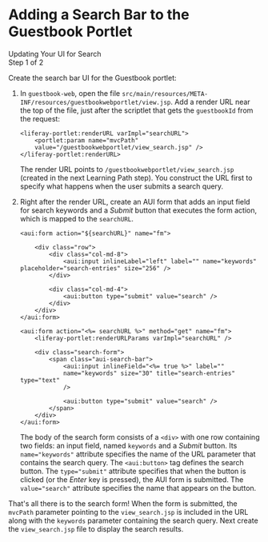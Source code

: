# Adding a Search Bar to the Guestbook Portlet [](id=adding-a-search-bar-to-the-guestbook-portlet)

<div class="learn-path-step">
    <p>Updating Your UI for Search<br>Step 1 of 2</p>
</div>

Create the search bar UI for the Guestbook portlet:

1.  In `guestbook-web`, open the file 
    `src/main/resources/META-INF/resources/guestbookwebportlet/view.jsp`. Add a 
    render URL near the top of the file, just after the scriptlet that gets the 
    `guestbookId` from the request:

        <liferay-portlet:renderURL varImpl="searchURL">
            <portlet:param name="mvcPath" 
            value="/guestbookwebportlet/view_search.jsp" />
        </liferay-portlet:renderURL>

    The render URL points to `/guestbookwebportlet/view_search.jsp` (created in
    the next Learning Path step). You construct the URL first to specify what
    happens when the user submits a search query. 

2.  Right after the render URL, create an AUI form that adds an input field for
    search keywords and a *Submit* button that executes the form action, which
    is mapped to the `searchURL`.

        <aui:form action="${searchURL}" name="fm">

            <div class="row">
                <div class="col-md-8">
                    <aui:input inlineLabel="left" label="" name="keywords" placeholder="search-entries" size="256" />
                </div>

                <div class="col-md-4">
                    <aui:button type="submit" value="search" />
                </div>
            </div>
        </aui:form>

        <aui:form action="<%= searchURL %>" method="get" name="fm">
            <liferay-portlet:renderURLParams varImpl="searchURL" />

            <div class="search-form">
                <span class="aui-search-bar">
                    <aui:input inlineField="<%= true %>" label="" 
                    name="keywords" size="30" title="search-entries" type="text"
                    />

                    <aui:button type="submit" value="search" />
                </span>
            </div>
        </aui:form>

    The body of the search form consists of a `<div>` with one row containing
    two fields: an input field, named `keywords` and a _Submit_ button. Its
    `name="keywords"` attribute specifies the name of the URL parameter that
    contains the search query. The `<aui:button>` tag defines the search button.
    The `type="submit"` attribute specifies that when the button is clicked (or
    the *Enter* key is pressed), the AUI form is submitted. The `value="search"`
    attribute specifies the name that appears on the button. 

That's all there is to the search form! When the form is submitted, the
`mvcPath` parameter pointing to the `view_search.jsp` is included in the URL
along with the `keywords` parameter containing the search query. Next create the
`view_search.jsp` file to display the search results. 
